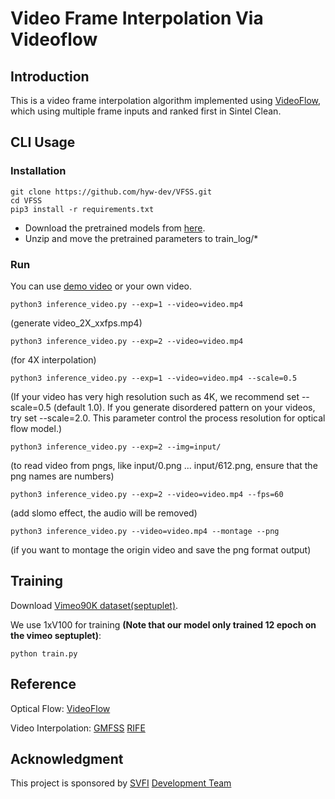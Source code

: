 # Video Frame Interpolation Via Videoflow
## Introduction
This is a video frame interpolation algorithm implemented using [VideoFlow](https://github.com/XiaoyuShi97/VideoFlow), which using multiple frame inputs and ranked first in Sintel Clean.

## CLI Usage

### Installation

```
git clone https://github.com/hyw-dev/VFSS.git
cd VFSS
pip3 install -r requirements.txt
```

* Download the pretrained models from [here](https://drive.google.com/drive/folders/14ipRJCDBaiS1JUW-iGetTzAXgdeLVTB0?usp=sharing). 
* Unzip and move the pretrained parameters to train_log/\*

### Run

You can use [demo video](https://drive.google.com/file/d/1i3xlKb7ax7Y70khcTcuePi6E7crO_dFc/view?usp=sharing) or your own video. 
```
python3 inference_video.py --exp=1 --video=video.mp4 
```
(generate video_2X_xxfps.mp4)
```
python3 inference_video.py --exp=2 --video=video.mp4
```
(for 4X interpolation)
```
python3 inference_video.py --exp=1 --video=video.mp4 --scale=0.5
```
(If your video has very high resolution such as 4K, we recommend set --scale=0.5 (default 1.0). If you generate disordered pattern on your videos, try set --scale=2.0. This parameter control the process resolution for optical flow model.)
```
python3 inference_video.py --exp=2 --img=input/
```
(to read video from pngs, like input/0.png ... input/612.png, ensure that the png names are numbers)
```
python3 inference_video.py --exp=2 --video=video.mp4 --fps=60
```
(add slomo effect, the audio will be removed)
```
python3 inference_video.py --video=video.mp4 --montage --png
```
(if you want to montage the origin video and save the png format output)

## Training
Download [Vimeo90K dataset(septuplet)](http://toflow.csail.mit.edu/index.html#septuplet).

We use 1xV100 for training **(Note that our model only trained 12 epoch on the vimeo septuplet)**: 
```
python train.py
```

## Reference

Optical Flow:
[VideoFlow](https://github.com/XiaoyuShi97/VideoFlow)

Video Interpolation: 
[GMFSS](https://github.com/98mxr/GMFSS_Fortuna)   [RIFE](https://github.com/megvii-research/ECCV2022-RIFE)

## Acknowledgment
This project is sponsored by [SVFI](https://steamcommunity.com/app/1692080) [Development Team](https://github.com/Justin62628/Squirrel-RIFE)
